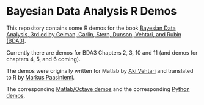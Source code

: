 # Bayesian Data Analysis R Demos

This repository contains some R demos for the book [Bayesian Data
Analysis, 3rd ed by Gelman, Carlin, Stern, Dunson, Vehtari, and Rubin (BDA3)](http://www.stat.columbia.edu/~gelman/book/).

Currently there are demos for BDA3 Chapters 2, 3, 10 and 11 (and demos for chapters 4, 5, and 6 coming).

The demos were originally written for Matlab by [Aki
Vehtari](http://users.aalto.fi/~ave/) and translated to R by
[Markus Paasiniemi](https://github.com/paasim).

The corresponding [Matlab/Octave demos](https://github.com/avehtari/BDA_m_demos)
and the corresponding [Python demos](https://github.com/avehtari/BDA_py_demos).
